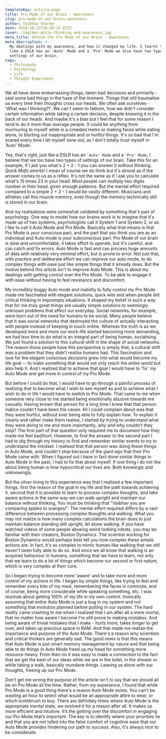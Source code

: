 ```yaml
---
templateKey: article-page
title: Pro Mode of our Brain - Awareness
slug: pro-mode-of-our-brain-awareness
author: Vaibhav Sharma
date: 2019-10-12T16:20:33.815Z
cover: /img/ben-white-thinking-and-awareness.jpg
meta_title: Unlock the Pro Mode of our Brain - Awareness
meta_description: >-
  My dealings with my awareness, and how it changed my life. I learnt that just
  like a DSLR has an 'Auto' Mode and a 'Pro' Mode we also have two types of
  settings of our brain.
tags:
  - Philosophy
  - Psychology
  - Life
  - Thought Experiment
---
```

We all have done embarrassing things, taken bad decisions and primarily - said some bad things in the haze of the moment. Things that still traumatise us every time their thoughts cross our heads. We often ask ourselves - 'What was I thinking?!'. We can't seem to fathom, how we didn't consider certain information while taking a certain decision, despite knowing it in the back of our heads. And maybe it's a bias but I feel that for some reason I tend to do it more than average people. It could be anything from murmuring to myself while in a crowded metro or making faces while eating alone, to blurting out inappropriate and or hurtful things. It's so bad that I'm scared every time I let myself zone out, as I don't totally trust myself in 'Auto' Mode.

Yes, that's right, just like a DSLR has an `'Auto' Mode` and a `'Pro' Mode`, I believe that we too have two types of settings of our brain. Take this for an example, if I ask you what's 2 + 2 - 1 you can answer it without thinking. _Quick Mafs amirite!_ I mean of course we do think but it's almost as if the answer comes to us as a reflex. It's not the same as if I ask you to calculate what's 15 times 23 in your head. Most people can multiply two digits number in their head, given enough patience. But the mental effort required compared to a simple 2 + 2 - 1 would be vastly different. Musicians and athletes call this muscle memory, even though the memory technically still is stored in our brain.

And my realisations were somewhat validated by something that's part of psychology. One way to model how our brains work is to imagine that it's made up of two systems, psychologists call it System 1 and System 2, or as I like to call it Auto Mode and Pro Mode. Basically what that means is that Pro Mode is your conscious part, and the part that you think you are as an individual and Auto mode is your subconscious part. Pro Mode of our brain is slow and uncomfortable, it takes effort to operate, but it's careful, and can catch and fix errors. Auto Mode is fast and can process huge amounts of data with relatively very minimal effort, but is prone to error. Not just that, with practice and deliberate effort we can improve our auto mode, to do complex things with ease just like simple things that it already does. But the motive behind this article isn't to improve Auto Mode. This is about my dealings with getting control over the Pro Mode. To be able to engage it with ease without having to feel resistance and discomfort.

My incredibly buggy Auto mode and inability to fully control my Pro Mode made me fascinated with elegant solutions, quick wits and when people did critical thinking in impromptu situations. It shaped my belief in such a way that for me truly great things are usually simple solutions to seemingly unknown problems that affect our everyday. Social networks, for example, were born out of the need for humans to be social. Many people believe that it was social networks that destroyed the culture of actually interacting with people instead of keeping in touch online. Whereas the truth is as we developed more and more our work-life started becoming more demanding, we had less time to do what is an integral part of being human, socialising. We just found a solution to this cultural shift in the shape of social networks. The reason those people have this perspective is simply that, a cultural shift was a problem that they didn't realize humans had. This fascination and love for the elegant conscious decisions grew into what would become my life goal -- to make something that would not only reach the entire world but also help it. And I realized that to achieve that goal I would have to 'fix' my Auto Mode and get more in control of my Pro Mode.

But before I could do that, I would have to go through a painful process of realizing that to become what I wish to see myself as and to achieve what I wish to do in life I would have to switch to Pro Mode. That came to me when someone very close to me started being emotionally abusive towards me casually. Having known that person for a long time I knew that that person malice couldn't have been the cause. All I could complain about was that they were hurtful, without ever being able to fully explain how. To explain it clearly and rather make them realise, I started by trying to understand what they were doing to me and more importantly, why and why couldn't they stop? The first part of that question only required me to document how they made me feel bad/hurt. However, to find the answer to the second part I had to dig through my history to find and remember similar events to try to understand the mindset. I realised that that person was doing these things in Auto Mode, and couldn't stop because of the giant ego that their Pro Mode came with. When I figured out I have in fact done similar things in Auto Mode in the past, I had to fix that about myself. If one thing I do not like about being human is how hypocritical our lives are. Both knowingly and unknowingly.

But the silver lining to this experience was that I realized a few important things, first the reason of the goal in my life and the path towards achieving it, second that it is possible to learn to process complex thoughts, and take aware actions in the same way we can walk upright and maintain our balance without thinking, You must be thinking that "Vaibhav you are comparing apples to oranges!". The mental effort required differs by a vast difference between processing complex thoughts and walking. What you may not realize is how many complex calculations the brain does to just maintain balance standing still upright, let alone walking. If you have watched videos of some people abusing weird looking robots, you may be familiar with their creators, Boston Dynamics. The scientist working for Boston Dynamics would perhaps best tell you how complex these simple actions are. In fact, it's so complex to mimic human-like walking that we still haven't been fully able to do so. And since we all know that walking is an acquired behaviour in humans, something that we have to learn, not only that we learn to do a lot of things which become our second or first nature, which is very complex at their core.

So I began trying to become more 'aware' and to take more and more control of my actions in life. I began by simple things, like trying to feel and remember every bite of my meal, remembering the faces in commute, and of course, being more considerate while speaking something, etc. I was resolute about getting 100% of my life in my own control. Ironically assuming that entire Auto Mode is just a bug in my system and not something that evolution planned before putting in our system. The hard reality came crashing to me when I realized that I am after all a mere mortal, that no matter how aware I become I'm still prone to making mistakes. And being aware of trivial mistakes that I make - hurts more, takes longer to get over, and takes up precious space in RAM. And that made me realize the importance and purpose of the Auto Mode. There's a reason why scientists and critical thinkers are generally sad. The good news is that this means that Auto Mode is just smart memory management by nature and that being able to do things in Auto Mode freed up my head for something more resource-heavy. From then on it was easy to make a connection to the fact that we get the best of our ideas while we are in the toilet, in the shower or while taking a walk, basically mundane things. Leaving us alone with our thoughts, freeing up our Pro Mode.

Don't get me wrong the purpose of the article isn't to say that we should all be on Pro Mode all the time. Rather, from my experience, I found that while Pro Mode is a good thing there's a reason Auto Mode exists. You can't be wasting an hour to select what would be an appropriate attire to wear, or which toothbrush to buy. There are definitely times where Auto Mode is the appropriate mental state, we evolved it for a reason after all. It makes us more efficient and intuitive. It’s the getting over the discomfort in engaging our Pro Mode that’s important. The key is to identify where your priorities lie and that you are not lulled into the false comfort of cognitive ease that our Auto Mode provides hindering our path to success. Also, it's always nice to be considerate.
